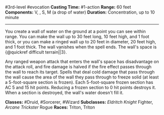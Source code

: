 #3rd-level #evocation
**Casting Time:** #1-action
**Range:** 60 feet
**Components:** V, , S, M (a drop of water)
**Duration:** Concentration, up to 10 minute

---

You create a wall of water on the ground at a point you can see within range. You can make the wall up to 30 feet long, 10 feet high, and 1 foot thick, or you can make a ringed wall up to 20 feet in diameter, 20 feet high, and 1 foot thick. The wall vanishes when the spell ends. The wall's space is {@quickref difficult terrain||3}.

Any ranged weapon attack that enters the wall's space has disadvantage on the attack roll, and fire damage is halved if the fire effect passes through the wall to reach its target. Spells that deal cold damage that pass through the wall cause the area of the wall they pass through to freeze solid (at least a 5-foot-square section is frozen). Each 5-foot-square frozen section has AC 5 and 15 hit points. Reducing a frozen section to 0 hit points destroys it. When a section is destroyed, the wall's water doesn't fill it.


**Classes:** #Druid, #Sorcerer, #Wizard
**Subclasses:** *Eldritch Knight* Fighter, *Arcane Trickster* Rogue
**Races:** Triton, Triton
